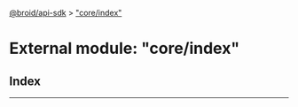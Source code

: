 [@broid/api-sdk](../README.md) > ["core/index"](../modules/_core_index_.md)



# External module: "core/index"

## Index


---

